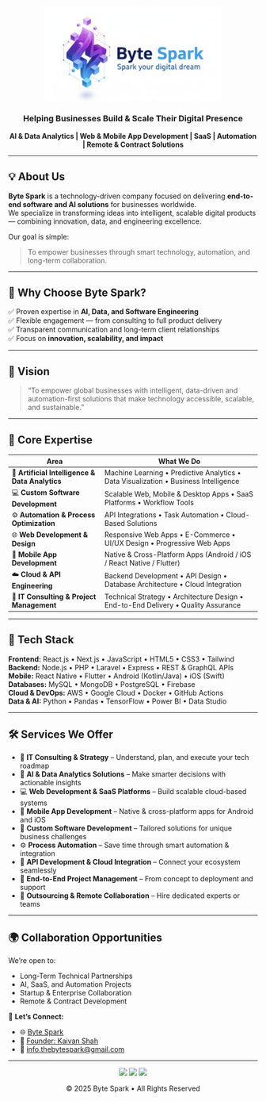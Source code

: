 <!-- Byte Spark GitHub Organization README -->
<p align="center">
  <img src="https://github.com/theByteSpark/theByteSpark/blob/main/byte%20Spark%20logo.png" alt="Byte Spark Logo" width="360"/>
</p>

<h3 align="center">
  Helping Businesses Build & Scale Their Digital Presence  
</h3>

<p align="center">
  <strong>AI & Data Analytics | Web & Mobile App Development | SaaS | Automation | Remote & Contract Solutions</strong>  
</p>

---

## 💡 About Us

**Byte Spark** is a technology-driven company focused on delivering **end-to-end software and AI solutions** for businesses worldwide.  
We specialize in transforming ideas into intelligent, scalable digital products — combining innovation, data, and engineering excellence.

Our goal is simple:  
> To empower businesses through smart technology, automation, and long-term collaboration.

---
## 💬 Why Choose Byte Spark?

✅ Proven expertise in **AI, Data, and Software Engineering**  
✅ Flexible engagement — from consulting to full product delivery  
✅ Transparent communication and long-term client relationships  
✅ Focus on **innovation, scalability, and impact**

---

## 🧭 Vision

> “To empower global businesses with intelligent, data-driven and automation-first solutions that make technology accessible, scalable, and sustainable.”

---
## 🧠 Core Expertise

| Area | What We Do |
|------|-------------|
| 🤖 **Artificial Intelligence & Data Analytics** | Machine Learning • Predictive Analytics • Data Visualization • Business Intelligence |
| 💻 **Custom Software Development** | Scalable Web, Mobile & Desktop Apps • SaaS Platforms • Workflow Tools |
| ⚙️ **Automation & Process Optimization** | API Integrations • Task Automation • Cloud-Based Solutions |
| 🌐 **Web Development & Design** | Responsive Web Apps • E-Commerce • UI/UX Design • Progressive Web Apps |
| 📱 **Mobile App Development** | Native & Cross-Platform Apps (Android / iOS / React Native / Flutter) |
| ☁️ **Cloud & API Engineering** | Backend Development • API Design • Database Architecture • Cloud Integration |
| 🧩 **IT Consulting & Project Management** | Technical Strategy • Architecture Design • End-to-End Delivery • Quality Assurance |

---

## 🔧 Tech Stack

**Frontend:** React.js • Next.js • JavaScript • HTML5 • CSS3 • Tailwind  
**Backend:** Node.js • PHP • Laravel • Express • REST & GraphQL APIs  
**Mobile:** React Native • Flutter • Android (Kotlin/Java) • iOS (Swift)  
**Databases:** MySQL • MongoDB • PostgreSQL • Firebase  
**Cloud & DevOps:** AWS • Google Cloud • Docker • GitHub Actions  
**Data & AI:** Python • Pandas • TensorFlow • Power BI • Data Studio  

---

## 🛠️ Services We Offer

- 🧩 **IT Consulting & Strategy** – Understand, plan, and execute your tech roadmap  
- 🧠 **AI & Data Analytics Solutions** – Make smarter decisions with actionable insights  
- 💻 **Web Development & SaaS Platforms** – Build scalable cloud-based systems  
- 📱 **Mobile App Development** – Native & cross-platform apps for Android and iOS  
- 🧾 **Custom Software Development** – Tailored solutions for unique business challenges  
- ⚙️ **Process Automation** – Save time through smart automation & integration  
- 🔗 **API Development & Cloud Integration** – Connect your ecosystem seamlessly  
- 🧱 **End-to-End Project Management** – From concept to deployment and support  
- 🤝 **Outsourcing & Remote Collaboration** – Hire dedicated experts or teams  

---

## 🌍 Collaboration Opportunities

We’re open to:
- Long-Term Technical Partnerships  
- AI, SaaS, and Automation Projects  
- Startup & Enterprise Collaboration
- Remote & Contract Development

📩 **Let’s Connect:**  
- 🌐 [Byte Spark](https://www.linkedin.com/company/109429917)  
- 👤 [Founder: Kaivan Shah](https://www.linkedin.com/in/byte-spark/)  
- 📧 info.thebytespark@gmail.com

---

<p align="center">
  <img src="https://img.shields.io/badge/AI%20%26%20Data%20Analytics-Enabled-blue?style=for-the-badge"/>
  <img src="https://img.shields.io/badge/Web%20%26%20Mobile%20Development-Active-green?style=for-the-badge"/>
  <img src="https://img.shields.io/badge/Open%20for%20Collaboration-Yes-orange?style=for-the-badge"/>
</p>

<p align="center">
  © 2025 Byte Spark • All Rights Reserved  
</p>

